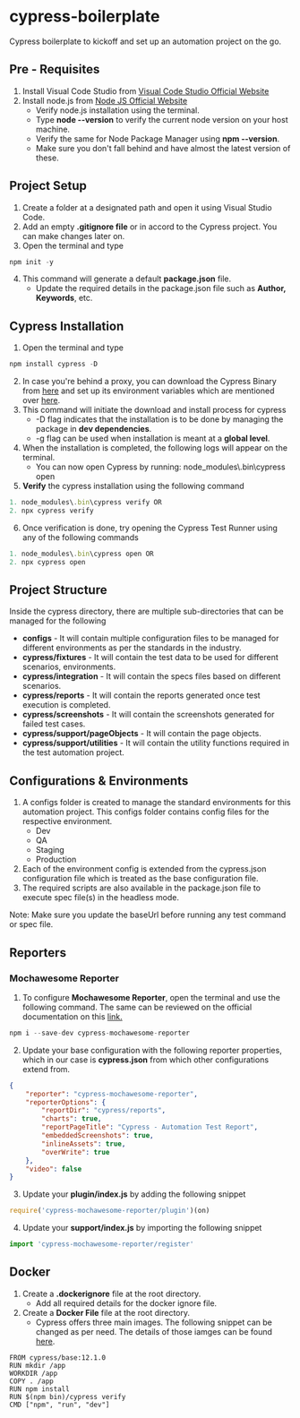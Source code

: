# cypress-boilerplate
Cypress boilerplate to kickoff and set up an automation project on the go.

## Pre - Requisites
1. Install Visual Code Studio from [Visual Code Studio Official Website](https://code.visualstudio.com/)
2. Install node.js from [Node JS Official Website](https://nodejs.org/en/)
    * Verify node.js installation using the terminal. 
    * Type **node --version** to verify the current node version on your host machine.
    * Verify the same for Node Package Manager using **npm --version**.
    * Make sure you don't fall behind and have almost the latest version of these.

## Project Setup
1. Create a folder at a designated path and open it using Visual Studio Code.
2. Add an empty **.gitignore file** or in accord to the Cypress project. You can make changes later on.
3. Open the terminal and type
```JavaScript
npm init -y
```
4. This command will generate a default **package.json** file.
    * Update the required details in the package.json file such as **Author, Keywords**, etc.

## Cypress Installation
1. Open the terminal and type
```JavaScript
npm install cypress -D
```
2. In case you're behind a proxy, you can download the Cypress Binary from [here](https://docs.cypress.io/guides/getting-started/installing-cypress#Download-URLs) and set up its environment variables which are mentioned over [here](https://docs.cypress.io/guides/getting-started/installing-cypress#Install-binary).
3. This command will initiate the download and install process for cypress
    * -D flag indicates that the installation is to be done by managing the package in **dev dependencies**.
    * -g flag can be used when installation is meant at a **global level**.
4. When the installation is completed, the following logs will appear on the terminal.
    * You can now open Cypress by running: node_modules\\.bin\cypress open
5. **Verify** the cypress installation using the following command
```JavaScript
1. node_modules\.bin\cypress verify OR
2. npx cypress verify
```
6. Once verification is done, try opening the Cypress Test Runner using any of the following commands
```JavaScript
1. node_modules\.bin\cypress open OR
2. npx cypress open
```

## Project Structure
Inside the cypress directory, there are multiple sub-directories that can be managed for the following
* **configs** - It will contain multiple configuration files to be managed for different environments as per the standards in the industry.
* **cypress/fixtures** - It will contain the test data to be used for different scenarios, environments.
* **cypress/integration** - It will contain the specs files based on different scenarios.
* **cypress/reports** - It will contain the reports generated once test execution is completed.
* **cypress/screenshots** - It will contain the screenshots generated for failed test cases.    
* **cypress/support/pageObjects** - It will contain the page objects.
* **cypress/support/utilities** - It will contain the utility functions required in the test automation project.

## Configurations & Environments
1. A configs folder is created to manage the standard environments for this automation project. This configs folder contains config files for the respective environment. 
    * Dev
    * QA
    * Staging
    * Production
2. Each of the environment config is extended from the cypress.json configuration file which is treated as the base configuration file.
3. The required scripts are also available in the package.json file to execute spec file(s) in the headless mode.

Note: Make sure you update the baseUrl before running any test command or spec file.

## Reporters
### Mochawesome Reporter
1. To configure **Mochawesome Reporter**, open the terminal and use the following command. The same can be reviewed on the official documentation on this [link.](https://www.npmjs.com/package/cypress-mochawesome-reporter)
```JavaScript
npm i --save-dev cypress-mochawesome-reporter
```
2. Update your base configuration with the following reporter properties, which in our case is **cypress.json** from which other configurations extend from.
```json
{
    "reporter": "cypress-mochawesome-reporter",
    "reporterOptions": {
        "reportDir": "cypress/reports",
        "charts": true,
        "reportPageTitle": "Cypress - Automation Test Report",
        "embeddedScreenshots": true,
        "inlineAssets": true,
        "overWrite": true
    },
    "video": false
}
```
3. Update your **plugin/index.js** by adding the following snippet
```JavaScript
require('cypress-mochawesome-reporter/plugin')(on)
```
4. Update your **support/index.js** by importing the following snippet
```JavaScript
import 'cypress-mochawesome-reporter/register'
```
## Docker
1. Create a **.dockerignore** file at the root directory.
    * Add all required details for the docker ignore file.
2. Create a **Docker File** file at the root directory.
    * Cypress offers three main images. The following snippet can be changed as per need. The details of those iamges can be found [here](https://github.com/cypress-io/cypress-docker-images).
```Docker
FROM cypress/base:12.1.0
RUN mkdir /app
WORKDIR /app
COPY . /app
RUN npm install
RUN $(npm bin)/cypress verify
CMD ["npm", "run", "dev"]
```